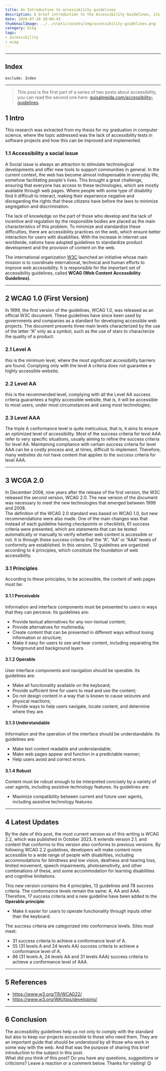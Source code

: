 ```yaml
---
title: An Introduction to accessibility guidelines
description: A brief introduction to the Accessibility Guidelines, its versions, levels and criteria.
date: 2024-07-28 10:04:43
thumbnailImage: ../../static/assets/img/accessibility-guidelines.png
category: blog
tags: 
- accessibility
- wcag
---
```

___
 
## Index

```toc
exclude: Index
```
---
> This post is the first part of a series of two posts about accessibility, you can read the second one here: [guisalmeida.com/accessibility-guidelines](/implement-accessibility-tests/). 

## 1 Intro  

This research was extracted from my thesis for my graduation in computer science, where the topic addressed was the lack of accessibility tests in software projects and how this can be improved and implemented.


### 1.1 Accessibility a social issue  

A Social issue is always an attraction to stimulate technological developments and offer new tools to support communities in general. In the current context, the web has become almost indispensable in everyday life, somehow facilitating people's lives.
This brought a great challenge, ensuring that everyone has access to these technologies, which are mostly available through web pages. Where people with some type of disability find it difficult to interact, making their experience negative and disregarding the rights that these citizens have before the laws to minimize segregation and discrimination.

The lack of knowledge on the part of those who develop and the lack of incentive and regulation by the responsible bodies are placed as the main characteristics of this problem. To minimize and standardize these difficulties, there are accessibility practices on the web, which ensure better interaction for users with disabilities. 
With the increase in internet use worldwide, nations have adopted guidelines to standardize product development and the provision of content on the web. 

The international organization [W3C](https://www.w3.org/) launched an initiative whose main mission is to coordinate international, technical and human efforts to improve web accessibility. It is responsible for the important set of accessibility guidelines, called **WCAG (Web Content Accessibility Guidelines)**.  

---

## 2 WCAG 1.0 (First Version)
In 1999, the first version of the guidelines, WCAG 1.0, was released as an official W3C document. These guidelines have since been used by governments and companies as a standard for developing accessible web projects. The document presents three main levels characterized by the use of the letter “A” only as a symbol, such as the use of stars to characterize the quality of a product:

### 2.1 Level A
this is the minimum level, where the most significant accessibility barriers are found. Complying only with the level A criteria does not guarantee a highly accessible website; 
### 2.2 Level AA
this is the recommended level, complying with all the Level AA success criteria guarantees a highly accessible website, that is, it will be accessible to most users, under most circumstances and using most technologies; 
### 2.3 Level AAA
The triple A conformance level is quite meticulous, that is, it aims to ensure an optimized level of accessibility. Most of the success criteria for level AAA refer to very specific situations, usually aiming to refine the success criteria for level AA. Maintaining compliance with certain success criteria for level AAA can be a costly process and, at times, difficult to implement. Therefore, many websites do not have content that applies to the success criteria for level AAA.

---
## 3 WCGA 2.0
In December 2008, nine years after the release of the first version, the W3C released the second version, WCAG 2.0. The new version of the document was necessary to meet the new technologies that emerged between 1999 and 2008.  
The definition of the WCAG 2.0 standard was based on WCAG 1.0, but new recommendations were also made. One of the main changes was that instead of each guideline having *checkpoints* or *checklists*, 61 success criteria were presented, which are statements that can be tested automatically or manually to verify whether web content is accessible or not.
It is through these success criteria that the “A”, “AA” or “AAA” levels of conformity are established. In this version, 12 guidelines are organized according to 4 principles, which constitute the foundation of web accessibility. 



### 3.1 Principles
According to these principles, to be accessible, the content of web pages must be:

#### 3.1.1 Perceivable
Information and interface components must be presented to users in ways that they can perceive. Its guidelines are:
- Provide textual alternatives for any non-textual content; 
- Provide alternatives for multimedia; 
- Create content that can be presented in different ways without losing information or structure; 
- Make it easy for users to see and hear content, including separating the foreground and background layers.

#### 3.1.2 Operable
User interface components and navigation should be operable.
Its guidelines are:  
- Make all functionality available on the keyboard;
- Provide sufficient time for users to read and use the content;
- Do not design content in a way that is known to cause seizures and physical reactions;
- Provide ways to help users navigate, locate content, and determine where they are.

#### 3.1.3 Understandable
Information and the operation of the interface should be understandable.
Its guidelines are:  
- Make text content readable and understandable;
- Make web pages appear and function in a predictable manner;
- Help users avoid and correct errors.

#### 3.1.4 Robust
Content must be robust enough to be interpreted concisely by a variety of user agents, including assistive technology features. Its guidelines are:
- Maximize compatibility between current and future user agents, including assistive technology features.

---
## 4 Latest Updates
By the date of this post, the most current version as of this writing is WCAG 2.2, which was published in October 2023. It extends version 2.1, and content that conforms to this version also conforms to previous versions. By following WCAG 2.2 guidelines, developers will make content more accessible to a wide range of people with disabilities, including accommodations for blindness and low vision, deafness and hearing loss, limited movement, speech impairments, photosensitivity, and other combinations of these, and some accommodation for learning disabilities and cognitive limitations.

This new version contains the 4 principles, 13 guidelines and 78 success criteria. The conformance levels remain the same: A, AA and AAA. Therefore, 17 success criteria and a new guideline have been added to the **Operable principle**: 
- Make it easier for users to operate functionality through inputs other than the keyboard.

The success criteria are categorized into conformance levels. Sites must meet:
- 31 success criteria to achieve a conformance level of A.
- 55 (31 levels A and 24 levels AA) success criteria to achieve a conformance level of A.
- 86 (31 levels A, 24 levels AA and 31 levels AAA) success criteria to achieve a conformance level of AAA.


---

## 5 References
- https://www.w3.org/TR/WCAG22/
- https://www.w3.org/WAI/tips/developing/


---
## 6 Conclusion
The accessibility guidelines help us not only to comply with the standard but also to keep our projects accessible to those who need them. 
They are an important guide that should be understood by all those who work in some way with the web. And that was the purpose of sharing this brief introduction to the subject in this post.  
What did you think of this post? Do you have any questions, suggestions or criticisms? Leave a reaction or a comment below. Thanks for visiting! 😉